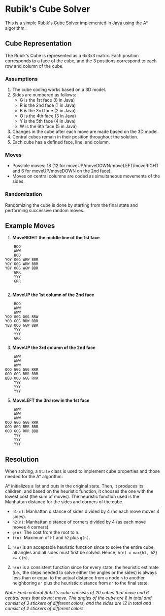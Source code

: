 # Rubik's Cube Solver

This is a simple Rubik's Cube Solver implemented in Java using the A* algorithm.

## Cube Representation

The Rubik's Cube is represented as a 6x3x3 matrix. Each position corresponds to a face of the cube, and the 3 positions correspond to each row and column of the cube.

### Assumptions

1. The cube coding works based on a 3D model.
2. Sides are numbered as follows:
   - G is the 1st face (0 in Java)
   - R is the 2nd face (1 in Java)
   - B is the 3rd face (2 in Java)
   - O is the 4th face (3 in Java)
   - Y is the 5th face (4 in Java)
   - W is the 6th face (5 in Java)
4. Changes in the cube after each move are made based on the 3D model.
5. Central cubes remain in their position throughout the solution.
7. Each cube has a defined face, line, and column.

### Moves

- Possible moves: 18 (12 for moveUP/moveDOWN/moveLEFT/moveRIGHT and 6 for moveUP/moveDOWN on the 2nd face).
- Moves on central columns are coded as simultaneous movements of the sides.

### Randomization

Randomizing the cube is done by starting from the final state and performing successive random moves.

## Example Moves

1. **MoveRIGHT the middle line of the 1st face**


```
    BOO
    WWW
    BOO
YOY OGG WRW BBR
YOY OGG WRW BBR
YBY OGG WGW BBR
    GRR
    YYY
    GRR
    
 ```  

2. **MoveUP the 1st column of the 2nd face**

```
    BOO
    WWW
    WWW
YOO GGG GGG RRW 
YOO GGG RRW BBR
YBB OOO GGW BBR
    YYY
    YYY
    GRR

```
3. **MoveUP the 3rd column of the 2nd face**
   
```
    WWW
    WWW
    WWW
OOO GGG GGG RRR 
OOO GGG RRR BBB
BBB OOO GGG RRR
    YYY
    YYY
    YYY

```

5. **MoveLEFT the 3rd row in the 1st face**

```
    WWW
    WWW
    WWW
OOO GGG GGG RRR 
OOO GGG RRR BBB
OOO GGG RRR BBB
    YYY
    YYY
    YYY

 ```

## Resolution

When solving, a `State` class is used to implement cube properties and those needed for the A* algorithm.

A* initializes a list and puts in the original state. Then, it produces its children, and based on the heuristic function, it chooses the one with the lowest cost (the sum of moves). The heuristic function used is the Manhattan distance for the sides and corners of the cube.

- `h1(n)`: Manhattan distance of sides divided by 4 (as each move moves 4 sides).
- `h2(n)`: Manhattan distance of corners divided by 4 (as each move moves 4 corners).
- `g(n)`: The cost from the root to n.
- `f(n)`: Maximum of `h1` and `h2` plus `g(n)`.

1. `h(n)` is an acceptable heuristic function since to solve the entire cube, all angles and all sides must first be solved. Hence, `h(n) = max{h1, h2} <= C(n)`.

3. `h(n)` is a consistent function since for every state, the heuristic estimate (i.e., the steps needed to solve either the angles or the sides) is always less than or equal to the actual distance from a node `n` to another neighboring `n'` plus the heuristic distance from `n'` to the final state.

*Note: Each natural Rubik's cube consists of 20 cubes that move and 6 central ones that do not move. The angles of the cube are 8 in total and consist of 3 stickers of different colors, and the sides are 12 in total and consist of 2 stickers of different colors.*


